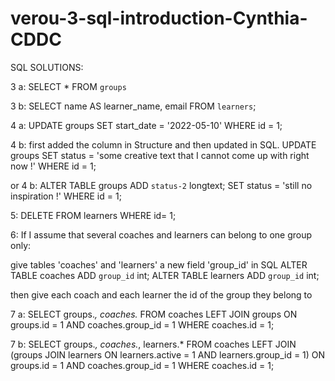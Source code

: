 # verou-3-sql-introduction-Cynthia-CDDC
SQL SOLUTIONS:

3 a:
SELECT * FROM `groups`

3 b:
SELECT name AS learner_name, email
FROM `learners`;

4 a:
UPDATE groups
SET start_date = '2022-05-10'
WHERE id = 1;

4 b:
first added the column in Structure and then updated in SQL.
UPDATE groups
SET status = 'some creative text that I cannot come up with right now !'
WHERE id = 1;

or 4 b:
ALTER TABLE groups
ADD `status-2` longtext;
SET status = 'still no inspiration !'
WHERE id = 1;

5:
DELETE FROM learners WHERE id= 1;

6: 
If I assume that several coaches and learners can belong to one group only:

give tables 'coaches' and 'learners' a new field 'group_id' in SQL
ALTER TABLE coaches
ADD `group_id` int;
ALTER TABLE learners
ADD `group_id` int;

then give each coach and each learner the id of the group they belong to

7 a:
SELECT groups.*, coaches.* 
FROM coaches 
LEFT JOIN groups 
ON groups.id = 1 AND coaches.group_id = 1 
WHERE coaches.id = 1;

7 b:
SELECT groups.*, coaches.*, learners.* 
FROM coaches 
LEFT JOIN (groups JOIN learners ON learners.active = 1 AND learners.group_id = 1) ON groups.id = 1 AND coaches.group_id = 1 
WHERE coaches.id = 1;


